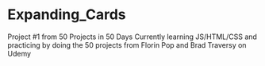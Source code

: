 # Expanding_Cards
Project #1 from 50 Projects in 50 Days 
Currently learning JS/HTML/CSS and practicing by doing the 50 projects from Florin Pop and Brad Traversy on Udemy
